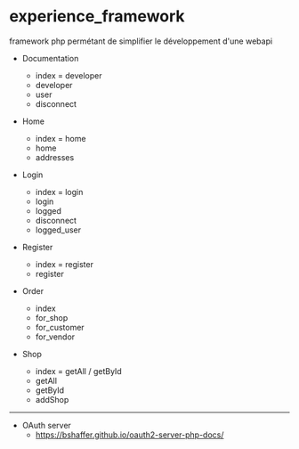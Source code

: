 # experience_framework
framework php permétant de simplifier le développement d'une webapi

- Documentation
    - index = developer
    - developer
    - user
    - disconnect

- Home
    - index = home
    - home
    - addresses
        
- Login
    - index = login
    - login
    - logged
    - disconnect
    - logged_user

- Register
    - index = register
    - register

- Order
    - index
    - for_shop
    - for_customer
    - for_vendor

- Shop
    - index = getAll / getById
    - getAll
    - getById
    - addShop
-------------------------------------------------------------
- OAuth server 
    - https://bshaffer.github.io/oauth2-server-php-docs/
    